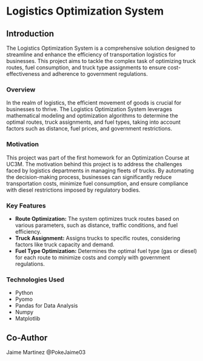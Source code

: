 # Logistics Optimization System

## Introduction

The Logistics Optimization System is a comprehensive solution designed to streamline and enhance the efficiency of transportation logistics for businesses. This project aims to tackle the complex task of optimizing truck routes, fuel consumption, and truck type assignments to ensure cost-effectiveness and adherence to government regulations.

### Overview

In the realm of logistics, the efficient movement of goods is crucial for businesses to thrive. The Logistics Optimization System leverages mathematical modeling and optimization algorithms to determine the optimal routes, truck assignments, and fuel types, taking into account factors such as distance, fuel prices, and government restrictions.

### Motivation

This project was part of the first homework for an Optimization Course at UC3M. 
The motivation behind this project is to address the challenges faced by logistics departments in managing fleets of trucks. By automating the decision-making process, businesses can significantly reduce transportation costs, minimize fuel consumption, and ensure compliance with diesel restrictions imposed by regulatory bodies.

### Key Features

- **Route Optimization:** The system optimizes truck routes based on various parameters, such as distance, traffic conditions, and fuel efficiency.
- **Truck Assignment:** Assigns trucks to specific routes, considering factors like truck capacity and demand.
- **Fuel Type Optimization:** Determines the optimal fuel type (gas or diesel) for each route to minimize costs and comply with government regulations.


### Technologies Used

- Python
- Pyomo
- Pandas for Data Analysis
- Numpy
- Matplotlib

## Co-Author

Jaime Martinez @PokeJaime03
